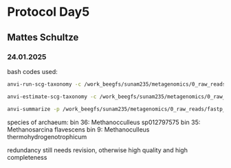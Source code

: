 # Protocol Day5
## Mattes Schultze
### 24.01.2025

bash codes used: 

```bash
anvi-run-scg-taxonomy -c /work_beegfs/sunam235/metagenomics/0_raw_reads/assembly_output/contigs.db -T 20 -P 2

anvi-estimate-scg-taxonomy -c /work_beegfs/sunam235/metagenomics/0_raw_reads/assembly_output/contigs.db -p /work_beegfs/sunam235/metagenomics/0_raw_reads/fastp_output/merged_profiles/PROFILE.db --metagenome-mode --compute-scg-coverages --update-profile-db-with-taxonomy > taxonomy.txt

anvi-summarize -p /work_beegfs/sunam235/metagenomics/0_raw_reads/fastp_output/merged_profiles/PROFILE.db -c /work_beegfs/sunam235/metagenomics/0_raw_reads/assembly_output/contigs.db -o /work_beegfs/sunam235/metagenomics/0_raw_reads/fastp_output/merged_profiles/SUMMARY_METABAT2/final_summary -C METABAT2
```

species of archaeum: bin 36: Methanocculleus sp012797575
bin 35: Methanosarcina flavescens
bin 9: Methanoculleus thermohydrogenotrophicum

redundancy still needs revision, otherwise high quality and high completeness

